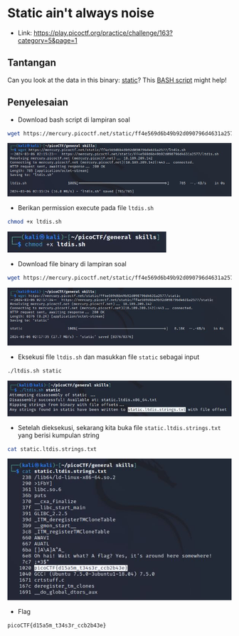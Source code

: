 # Static ain't always noise
- Link: https://play.picoctf.org/practice/challenge/163?category=5&page=1

## Tantangan
Can you look at the data in this binary: [static](https://mercury.picoctf.net/static/ff4e569d6b49b92d090796d4631a2577/static)? This [BASH script](https://mercury.picoctf.net/static/ff4e569d6b49b92d090796d4631a2577/ltdis.sh) might help!

## Penyelesaian
- Download bash script di lampiran soal
```sh
wget https://mercury.picoctf.net/static/ff4e569d6b49b92d090796d4631a2577/ltdis.sh
```

![alt text](https://github.com/rahardian-dwi-saputra/picoCTF-writeup/blob/main/General%20Skills/static%20aint%20always%20noise/assets/static%201.JPG)

- Berikan permission execute pada file `ltdis.sh`
```sh
chmod +x ltdis.sh
```

![alt text](https://github.com/rahardian-dwi-saputra/picoCTF-writeup/blob/main/General%20Skills/static%20aint%20always%20noise/assets/static%202.JPG)

- Download file binary di lampiran soal
```sh
wget https://mercury.picoctf.net/static/ff4e569d6b49b92d090796d4631a2577/static
```

![alt text](https://github.com/rahardian-dwi-saputra/picoCTF-writeup/blob/main/General%20Skills/static%20aint%20always%20noise/assets/static%203.JPG)

- Eksekusi file `ltdis.sh` dan masukkan file `static` sebagai input
```sh
./ltdis.sh static
```

![alt text](https://github.com/rahardian-dwi-saputra/picoCTF-writeup/blob/main/General%20Skills/static%20aint%20always%20noise/assets/static%204.JPG)

- Setelah dieksekusi, sekarang kita buka file `static.ltdis.strings.txt` yang berisi kumpulan string
```sh
cat static.ltdis.strings.txt
```

![alt text](https://github.com/rahardian-dwi-saputra/picoCTF-writeup/blob/main/General%20Skills/static%20aint%20always%20noise/assets/static%205.JPG)

- Flag
```sh
picoCTF{d15a5m_t34s3r_ccb2b43e}
```